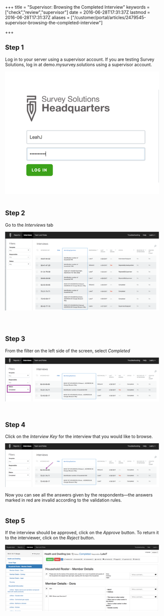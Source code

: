 +++
title = "Supervisor: Browsing the Completed Interview"
keywords = ["check","review","supervisor"]
date = 2016-06-28T17:31:37Z
lastmod = 2016-06-28T17:31:37Z
aliases = ["/customer/portal/articles/2479545-supervisor-browsing-the-completed-interview"]

+++

Step 1
------

  
Log in to your server using a supervisor account. If you are testing
Survey Solutions, log in at demo.mysurvey.solutions using a supervisor
account.  
  
  
![](images/774335.png)  
 

 Step 2
-------

  
Go to the *Interviews* tab  
  
![](images/774336.png)  
   
  
 

 Step 3
-------

  
From the filter on the left side of the screen, select *Completed*  
  
  
![](images/774357.png)  
  
 

 Step 4
-------

  
Click on the *Interview Key* for the interview that you would like to
browse.   
  
![](images/774359.png)  
  
  
Now you can see all the answers given by the respondents—the answers
marked in red are invalid according to the validation rules.   
 

 Step 5
-------

  
If the interview should be approved, click on the *Approve* button. To
return it to the interviewer, click on the *Reject* button.  
  
  
![](images/774360.png)

